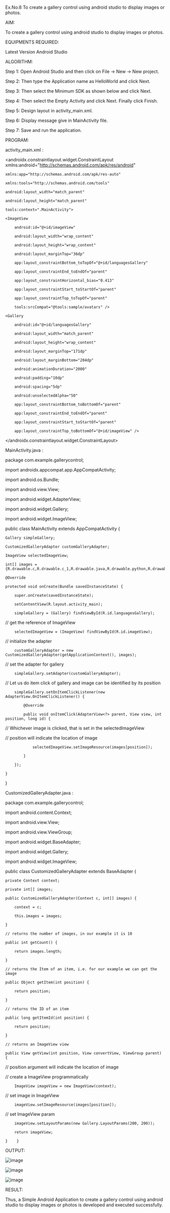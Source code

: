 Ex.No:8 To create a gallery control using android studio to display images or photos.

AIM:

To create a gallery control using android studio to display images or photos.

EQUIPMENTS REQUIRED:

Latest Version Android Studio

ALGORITHM:

Step 1: Open Android Studio and then click on File -> New -> New project.

Step 2: Then type the Application name as HelloWorld and click Next. 

Step 3: Then select the Minimum SDK as shown below and click Next.

Step 4: Then select the Empty Activity and click Next. Finally click Finish.

Step 5: Design layout in activity_main.xml.

Step 6: Display message give in MainActivity file.

Step 7: Save and run the application.

PROGRAM:

activity_main.xml :

<?xml version="1.0" encoding="utf-8"?>

<androidx.constraintlayout.widget.ConstraintLayout xmlns:android="http://schemas.android.com/apk/res/android"

    xmlns:app="http://schemas.android.com/apk/res-auto"
    
    xmlns:tools="http://schemas.android.com/tools"
    
    android:layout_width="match_parent"
    
    android:layout_height="match_parent"
    
    tools:context=".MainActivity">
    
    <ImageView
    
        android:id="@+id/imageView"
        
        android:layout_width="wrap_content"
        
        android:layout_height="wrap_content"
        
        android:layout_marginTop="36dp"
        
        app:layout_constraintBottom_toTopOf="@+id/languagesGallery"
        
        app:layout_constraintEnd_toEndOf="parent"
        
        app:layout_constraintHorizontal_bias="0.413"
        
        app:layout_constraintStart_toStartOf="parent"
        
        app:layout_constraintTop_toTopOf="parent"
        
        tools:srcCompat="@tools:sample/avatars" />
        
    <Gallery
    
        android:id="@+id/languagesGallery"
        
        android:layout_width="match_parent"
        
        android:layout_height="wrap_content"
        
        android:layout_marginTop="171dp"
        
        android:layout_marginBottom="204dp"
        
        android:animationDuration="2000"
        
        android:padding="10dp"
        
        android:spacing="5dp"
        
        android:unselectedAlpha="50"
        
        app:layout_constraintBottom_toBottomOf="parent"
        
        app:layout_constraintEnd_toEndOf="parent"
        
        app:layout_constraintStart_toStartOf="parent"
        
        app:layout_constraintTop_toBottomOf="@+id/imageView" />
        
</androidx.constraintlayout.widget.ConstraintLayout>

MainActivity.java :

package com.example.gallerycontrol;

import androidx.appcompat.app.AppCompatActivity;

import android.os.Bundle;

import android.view.View;

import android.widget.AdapterView;

import android.widget.Gallery;

import android.widget.ImageView;

public class MainActivity extends AppCompatActivity {

    Gallery simpleGallery;
    
    CustomizedGalleryAdapter customGalleryAdapter;
    
    ImageView selectedImageView;
    
    int[] images = {R.drawable.c,R.drawable.c_1,R.drawable.java,R.drawable.python,R.drawable.r,R.drawable.js};
    
    @Override
    
    protected void onCreate(Bundle savedInstanceState) {
    
        super.onCreate(savedInstanceState);
        
        setContentView(R.layout.activity_main);
        
        simpleGallery = (Gallery) findViewById(R.id.languagesGallery);
        
// get the reference of ImageView

        selectedImageView = (ImageView) findViewById(R.id.imageView);
        
// initialize the adapter

        customGalleryAdapter = new CustomizedGalleryAdapter(getApplicationContext(), images);
        
// set the adapter for gallery

        simpleGallery.setAdapter(customGalleryAdapter);
        
// Let us do item click of gallery and image can be identified by its position

        simpleGallery.setOnItemClickListener(new AdapterView.OnItemClickListener() {
        
            @Override
            
            public void onItemClick(AdapterView<?> parent, View view, int position, long id) {
            
// Whichever image is clicked, that is set in the selectedImageView

// position will indicate the location of image

                selectedImageView.setImageResource(images[position]);
                
            }
            
        });
        
    }
    
}

CustomizedGalleryAdapter.java :

package com.example.gallerycontrol;

import android.content.Context;

import android.view.View;

import android.view.ViewGroup;

import android.widget.BaseAdapter;

import android.widget.Gallery;

import android.widget.ImageView;

public class CustomizedGalleryAdapter extends BaseAdapter {

    private Context context;
    
    private int[] images;
    
    public CustomizedGalleryAdapter(Context c, int[] images) {
    
        context = c;
        
        this.images = images;
        
    }
    
    // returns the number of images, in our example it is 10
    
    public int getCount() {
    
        return images.length;
        
    }
    
    // returns the Item of an item, i.e. for our example we can get the image
    
    public Object getItem(int position) {
    
        return position;
        
    }
    
    // returns the ID of an item
    
    public long getItemId(int position) {
    
        return position;
        
    }
    
    // returns an ImageView view
    
    public View getView(int position, View convertView, ViewGroup parent) {
    
// position argument will indicate the location of image

// create a ImageView programmatically

        ImageView imageView = new ImageView(context);
        
// set image in ImageView

        imageView.setImageResource(images[position]);
        
// set ImageView param

        imageView.setLayoutParams(new Gallery.LayoutParams(200, 200));
        
        return imageView;
        
    }    }
    
OUTPUT:

![image](https://github.com/Karthik2821/gallerycontrol/assets/134921933/56a6749b-6ffd-4782-9f37-3b4541268ef4)

![image](https://github.com/Karthik2821/gallerycontrol/assets/134921933/2d00b5c5-3bc4-4338-9495-b0c2fe3d4b75)

![image](https://github.com/Karthik2821/gallerycontrol/assets/134921933/14d366db-c190-4262-9b29-14fccff72022)

RESULT:

Thus, a Simple Android Application to create a gallery control using android studio to display images or photos is developed and executed successfully.










